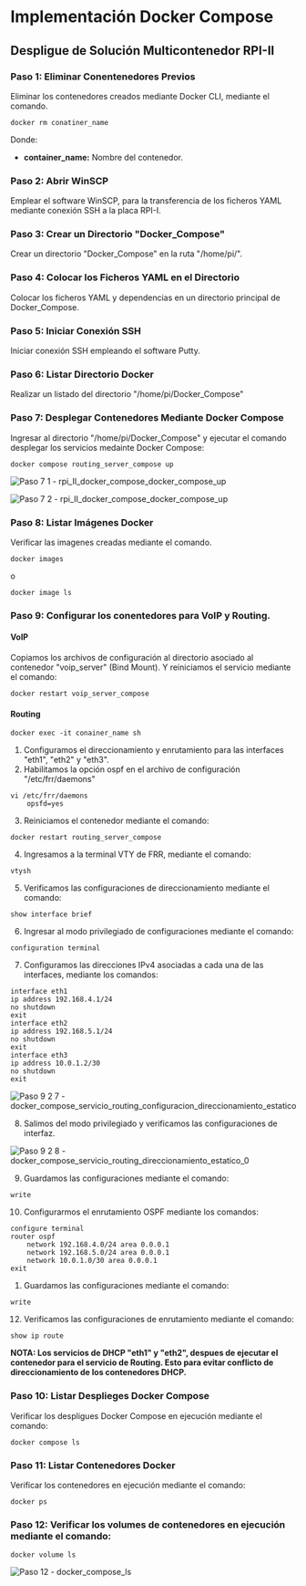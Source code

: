 # Implementación Docker Compose
## Despligue de Solución Multicontenedor RPI-II

### Paso 1: Eliminar Conentenedores Previos
Eliminar los contenedores creados mediante Docker CLI, mediante el comando.

```shell
docker rm conatiner_name
```
Donde:
- **container_name:** Nombre del contenedor.

### Paso 2: Abrir WinSCP
Emplear el software WinSCP, para la transferencia de los ficheros YAML mediante conexión SSH a la placa RPI-I.
### Paso 3: Crear un Directorio "Docker_Compose"
Crear un directorio "Docker_Compose" en la ruta "/home/pi/".
### Paso 4: Colocar los Ficheros YAML en el Directorio
Colocar los ficheros YAML y dependencias en un directorio principal de Docker_Compose.
### Paso 5: Iniciar Conexión SSH
Iniciar conexión SSH empleando el software Putty.
### Paso 6: Listar Directorio Docker
Realizar un listado del directorio "/home/pi/Docker_Compose"
### Paso 7: Desplegar Contenedores Mediante Docker Compose
Ingresar al directorio "/home/pi/Docker_Compose" y ejecutar el comando desplegar los servicios medainte Docker Compose:
   
```shell
docker compose routing_server_compose up
```

![Paso 7 1 - rpi_II_docker_compose_docker_compose_up](https://github.com/AndresYE/Network_Service_on_Containers/assets/113482367/08d13a59-6ed0-43bb-952f-6c92f9c7e31f)

![Paso 7 2 - rpi_II_docker_compose_docker_compose_up](https://github.com/AndresYE/Network_Service_on_Containers/assets/113482367/2074028e-3d66-4ddb-a4fe-ad505edfd38a)


### Paso 8: Listar Imágenes Docker
Verificar las imagenes creadas mediante el comando.

```shell
docker images
```
o
```shell
docker image ls
```

### Paso 9: Configurar los conentedores para VoIP y Routing.

#### VoIP
Copiamos los archivos de configuración al directorio asociado al contenedor "voip_server" (Bind Mount).
Y reiniciamos el servicio mediante el comando:

```shell
docker restart voip_server_compose
```

#### Routing
```shell
docker exec -it conainer_name sh
```

1. Configuramos el direccionamiento y enrutamiento para las interfaces "eth1", "eth2" y "eth3".
2. Habilitamos la opción ospf en el archivo de configuración "/etc/frr/daemons"

```shell
vi /etc/frr/daemons
	opsfd=yes
```
3. Reiniciamos el contenedor mediante el comando:

```shell
docker restart routing_server_compose
```

4. Ingresamos a la terminal VTY de FRR, mediante el comando:

```shell
vtysh
```

5. Verificamos las configuraciones de direccionamiento mediante el comando:

```shell
show interface brief
```

6. Ingresar al modo privilegiado de configuraciones mediante el comando:

```shell
configuration terminal
```

7. Configuramos las direcciones IPv4 asociadas a cada una de las interfaces, mediante los comandos:

```shell
interface eth1
ip address 192.168.4.1/24
no shutdown
exit
interface eth2
ip address 192.168.5.1/24
no shutdown
exit
interface eth3
ip address 10.0.1.2/30 
no shutdown
exit
```

![Paso 9 2 7  - docker_compose_servicio_routing_configuracion_direccionamiento_estatico](https://github.com/AndresYE/Network_Service_on_Containers/assets/113482367/b79dab38-4cd2-49f1-a07c-3c11ece01eab)

8. Salimos del modo privilegiado y verificamos las configuraciones de interfaz.

![Paso 9 2 8 - docker_compose_servicio_routing_direccionamiento_estatico_0](https://github.com/AndresYE/Network_Service_on_Containers/assets/113482367/544395c8-f79c-4a3f-89d3-98c849eefef1)

9. Guardamos las configuraciones mediante el comando:

```shell
write
```

10. Configurarmos el enrutamiento OSPF mediante los comandos:

```shell
configure terminal
router ospf
	network 192.168.4.0/24 area 0.0.0.1
	network 192.168.5.0/24 area 0.0.0.1
	network 10.0.1.0/30 area 0.0.0.1
exit
```

1. Guardamos las configuraciones mediante el comando:

```shell
write
```

12. Verificamos las configuraciones de enrutamiento mediante el comando:

```shell
show ip route
```

**NOTA: Los servicios de DHCP "eth1" y "eth2", despues de ejecutar el contenedor para el servicio de Routing. Esto para evitar conflicto de direccionamiento de los contenedores DHCP.**
### Paso 10: Listar Desplieges Docker Compose
Verificar los despligues Docker Compose en ejecución mediante el comando:

```shell
docker compose ls
```

### Paso 11: Listar Contenedores Docker
Verificar los contenedores en ejecución mediante el comando:

```shell
docker ps
```
### Paso 12:  Verificar los volumes de contenedores en ejecución mediante el comando:

```shell
docker volume ls
```
![Paso 12 - docker_compose_ls](https://github.com/AndresYE/Network_Service_on_Containers/assets/113482367/5b41152b-65af-4971-8e88-b19a83ea4b45)
